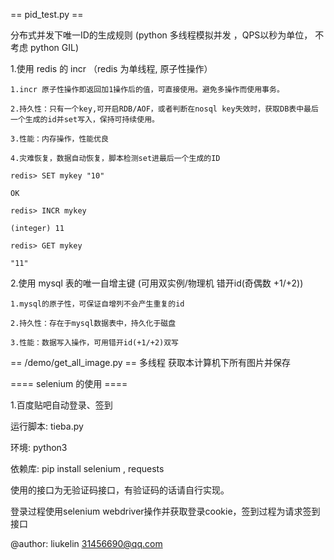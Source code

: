  == pid_test.py ==

 分布式并发下唯一ID的生成规则 (python 多线程模拟并发 ，QPS以秒为单位， 不考虑 python GIL)

 1.使用 redis 的 incr （redis 为单线程, 原子性操作）
	
	1.incr 原子性操作即返回加1操作后的值，可直接使用。避免多操作而使用事务。
	
	2.持久性：只有一个key,可开启RDB/AOF，或者判断在nosql key失效时，获取DB表中最后一个生成的id并set写入，保持可持续使用。

	3.性能：内存操作，性能优良

	4.灾难恢复，数据自动恢复，脚本检测set进最后一个生成的ID

	redis> SET mykey "10"
	
	OK
	
	redis> INCR mykey
	
	(integer) 11
	
	redis> GET mykey
	
	"11"


 2.使用 mysql 表的唯一自增主键 (可用双实例/物理机 错开id(奇偶数 +1/+2))
	
	1.mysql的原子性，可保证自增列不会产生重复的id

	2.持久性：存在于mysql数据表中，持久化于磁盘

	3.性能：数据写入操作，可用错开id(+1/+2)双写



 == /demo/get_all_image.py ==
 多线程 获取本计算机下所有图片并保存

==== selenium 的使用 ====

1.百度贴吧自动登录、签到

运行脚本: tieba.py

环境: python3

依赖库: pip install selenium , requests

使用的接口为无验证码接口，有验证码的话请自行实现。

登录过程使用selenium webdriver操作并获取登录cookie，签到过程为请求签到接口

@author:  liukelin 31456690@qq.com
